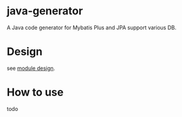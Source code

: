 # java-generator
A Java code generator for Mybatis Plus and JPA support various DB.

# Design
see [module design](https://github.com/CloudSen/java-generator/blob/develop/design/moduleDesign.svg).

# How to use
todo
